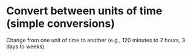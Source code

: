 # Convert between units of time (simple conversions)

Change from one unit of time to another (e.g., 120 minutes to 2 hours, 3 days to weeks).
